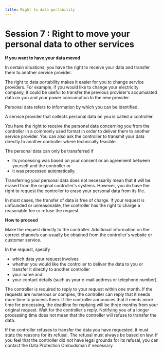 ```yaml
---
title: Right to data portability
---
```

# Session 7 : Right to move your personal data to other services

**If you want to have your data moved**

In certain situations, you have the right to receive your data and transfer them to another service provider.

The right to data portability makes it easier for you to change service providers. For example, if you would like to change your electricity company, it could be useful to transfer the previous provider's accumulated data on you and your power consumption to the new provider.

Personal data refers to information by which you can be identified.

A service provider that collects personal data on you is called a controller.

You have the right to receive the personal data concerning you from the controller in a commonly used format in order to deliver them to another service provider. You can also ask the controller to transmit your data directly to another controller where technically feasible.

The personal data can only be transferred if

- its processing was based on your consent or an agreement between yourself and the controller or
- it was processed automatically.

Transferring your personal data does not necessarily mean that it will be erased from the original controller's systems. However, you do have the right to request the controller to erase your personal data from its file.

In most cases, the transfer of data is free of charge. If your request is unfounded or unreasonable, the controller has the right to charge a reasonable fee or refuse the request.

**How to proceed**

Make the request directly to the controller. Additional information on the correct channels can usually be obtained from the controller's website or customer service.

In the request, specify

- which data your request involves
- whether you would like the controller to deliver the data to you or transfer it directly to another controller
- your name and
- your contact details (such as your e-mail address or telephone number).

The controller is required to reply to your request within one month. If the requests are numerous or complex, the controller can reply that it needs more time to process them. If the controller announces that it needs more time for processing, the deadline for replying will be three months from your original request. Wait for the controller's reply. Notifying you of a longer processing time does not mean that the controller will refuse to transfer the data.

If the controller refuses to transfer the data you have requested, it must state the reasons for its refusal. The refusal must always be based on law. If you feel that the controller did not have legal grounds for its refusal, you can contact the Data Protection Ombudsman if necessary.
